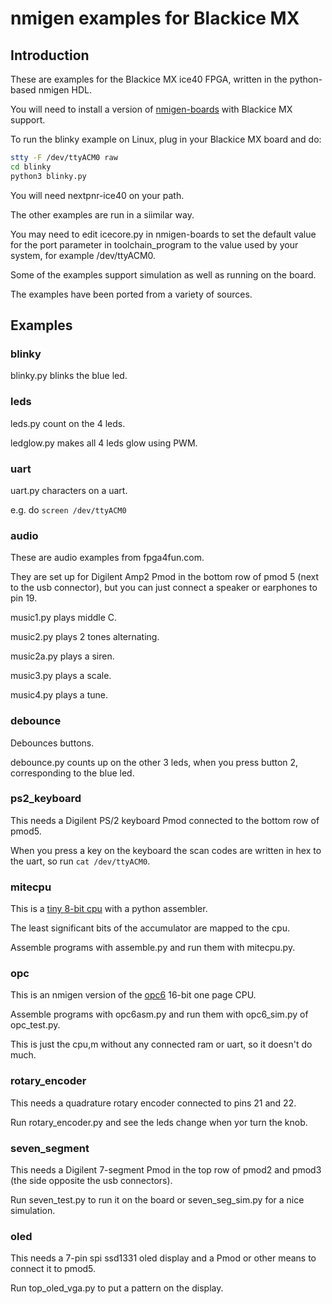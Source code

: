 # nmigen examples for Blackice MX

## Introduction

These are examples for the Blackice MX ice40 FPGA, written in the python-based nmigen HDL.

You will need to install a version of [nmigen-boards](https://github.com/folknology/nmigen-boards) with Blackice MX support.

To run the blinky example on Linux, plug in your Blackice MX board and do:

```sh
stty -F /dev/ttyACM0 raw
cd blinky
python3 blinky.py
```

You will need nextpnr-ice40 on your path.

The other examples are run in a siimilar way.

You may need to edit icecore.py in nmigen-boards to set the default value for the port parameter in toolchain_program to the value used by your system, for example /dev/ttyACM0.

Some of the examples support simulation as well as running on the board.

The examples have been ported from a variety of sources.

## Examples

### blinky

blinky.py blinks the blue led.

### leds

leds.py count on the 4 leds.

ledglow.py makes all 4 leds glow using PWM.

### uart

uart.py characters on a uart.

e.g. do `screen /dev/ttyACM0`

### audio

These are audio examples from fpga4fun.com.

They are set up for Digilent Amp2 Pmod in the bottom row of pmod 5 (next to the usb connector), but you can just connect a speaker or earphones to pin 19.

music1.py plays middle C.

music2.py plays 2 tones alternating.

music2a.py plays a siren.

music3.py plays a scale.

music4.py plays a tune.

### debounce

Debounces buttons.

debounce.py counts up on the other 3 leds, when you press button 2, corresponding to the blue led.

### ps2_keyboard

This needs a Digilent PS/2 keyboard Pmod connected to the bottom row of pmod5.

When you press a key on the keyboard the scan codes are written in hex to the uart, so run `cat /dev/ttyACM0`.

### mitecpu

This is a [tiny 8-bit cpu](https://github.com/jbush001/MiteCPU) with a python assembler.

The least significant bits of the accumulator are mapped to the cpu.

Assemble programs with assemble.py and run them with mitecpu.py.

### opc

This is an nmigen version of the [opc6](https://revaldinho.github.io/opc/) 16-bit one page CPU.

Assemble programs with opc6asm.py and run them with opc6_sim.py of opc_test.py.

This is just the cpu,m without any connected ram or uart, so it doesn't do much.

### rotary_encoder

This needs a quadrature rotary encoder connected to pins 21 and 22.

Run rotary_encoder.py and see the leds change when yor turn the knob.

### seven_segment

This needs a Digilent 7-segment Pmod in the top row of pmod2 and pmod3 (the side opposite the usb connectors).

Run seven_test.py to run it on the board or seven_seg_sim.py for a nice simulation.

### oled

This needs a 7-pin spi ssd1331 oled display and a Pmod or other means to connect it to pmod5.

Run top_oled_vga.py to put a pattern on the display.

